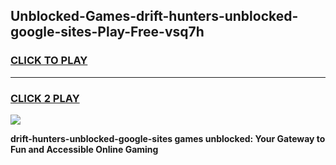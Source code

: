 
## Unblocked-Games-drift-hunters-unblocked-google-sites-Play-Free-vsq7h
<h3>
<a href="https://premium76.site?title=drift-hunters-unblocked-google-sites&ref=10A">CLICK TO PLAY</a></h3>
<hr>

<h3>
<a href="https://premium76.site?title=drift-hunters-unblocked-google-sites&ref=10A">CLICK 2 PLAY</a>
  
</h3>

<a href="https://premium76.site?title=drift-hunters-unblocked-google-sites&ref=10A"><img src="https://clearcache.store/games.png"></a>


**drift-hunters-unblocked-google-sites games unblocked: Your Gateway to Fun and Accessible Online Gaming**
